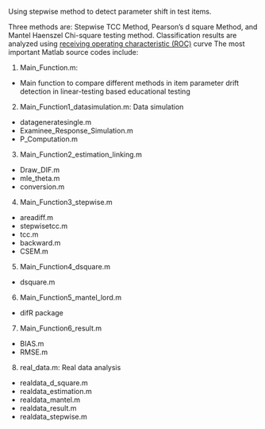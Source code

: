 Using stepwise method to detect parameter shift in test items.

Three methods are: Stepwise TCC Method, Pearson’s d square Method, and Mantel Haenszel Chi-square testing method.
Classification results are analyzed using [receiving operating characteristic (ROC)](https://en.wikipedia.org/wiki/Receiver_operating_characteristic) curve
The most important Matlab source codes include:

1. Main_Function.m:
  - Main function to compare different methods in item parameter drift detection
in linear-testing based educational testing 

2. Main_Function1_datasimulation.m: Data simulation
  - datageneratesingle.m
  - Examinee_Response_Simulation.m
  - P_Computation.m

3. Main_Function2_estimation_linking.m 
  - Draw_DIF.m
  - mle_theta.m 
  - conversion.m

4. Main_Function3_stepwise.m
  - areadiff.m
  - stepwisetcc.m
  - tcc.m
  - backward.m
  - CSEM.m

5. Main_Function4_dsquare.m
  - dsquare.m

6. Main_Function5_mantel_lord.m
  - difR package

7. Main_Function6_result.m
  - BIAS.m
  - RMSE.m

8. real_data.m: Real data analysis 
  - realdata_d_square.m
  - realdata_estimation.m
  - realdata_mantel.m
  - realdata_result.m
  - realdata_stepwise.m
